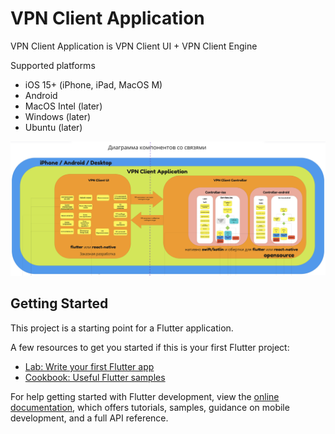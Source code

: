 # VPN Client Application

VPN Client Application is VPN Client UI + VPN Client Engine

Supported platforms
* iOS 15+ (iPhone, iPad, MacOS M)
* Android
* MacOS Intel (later)
* Windows (later)
* Ubuntu (later)

![VPN Client Engine](https://raw.githubusercontent.com/VPNclient/.github/refs/heads/main/assets/vpnclient_scheme2.png)

## Getting Started

This project is a starting point for a Flutter application.

A few resources to get you started if this is your first Flutter project:

- [Lab: Write your first Flutter app](https://docs.flutter.dev/get-started/codelab)
- [Cookbook: Useful Flutter samples](https://docs.flutter.dev/cookbook)

For help getting started with Flutter development, view the
[online documentation](https://docs.flutter.dev/), which offers tutorials,
samples, guidance on mobile development, and a full API reference.
